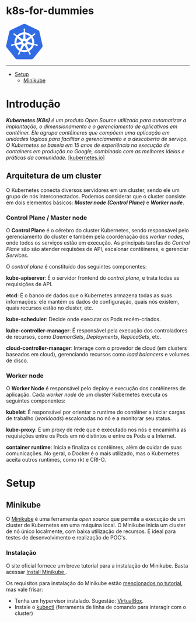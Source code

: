 # k8s-for-dummies 
<img src="https://github.com/kubernetes/kubernetes/raw/master/logo/logo.png" width="100">

----

- [Setup](#setup)
  - [Minikube](#minikube)

# Introdução

***Kubernetes (K8s)*** *é um produto Open Source utilizado para automatizar a implantação, o dimensionamento e o gerenciamento de aplicativos em contêiner.*
*Ele agrupa contêineres que compõem uma aplicação em unidades lógicas para facilitar o gerenciamento e a descoberta de serviço. O Kubernetes se baseia em 15 anos de experiência na execução de containers em produção no Google, combinado com as melhores ideias e práticas da comunidade.* [[kubernetes.io]](https://kubernetes.io/pt/)


## Arquitetura de um cluster

O Kubernetes conecta diversos servidores em um cluster, sendo ele um grupo de nós interconectados. Podemos considerar que o cluster consiste em dois elementos básicos: ***Master node (Control Plane)*** e ***Worker node***. 

### Control Plane / Master node
O **Control Plane** é o cérebro do cluster Kubernetes, sendo responsável pelo gerenciamento do cluster e também pela coordenação dos *worker nodes*, onde todos os serviços estão em execução. As principais tarefas do *Control Plane* são  são atender requisões de API, escalonar contêineres, e gerenciar *Services*.

O *control plane* é constituído dos seguintes componentes:

**kube-apiserver**: É o servidor frontend do *control plane*, e trata todas as requisições de API.

**etcd**: É o banco de dados que o Kubernetes armazena todas as suas informações: ele mantém os dados de configuração, quais nós existem, quais recursos estão no cluster, etc.

**kube-scheduler**: Decide onde executar os Pods recém-criados.

**kube-controller-manager**: É responsável pela execução dos controladores de recursos, como *DaemonSets*, *Deployments*, *ReplicaSets*, etc. 

**cloud-controller-manager**: Interage com o provedor de cloud (em clusters baseados em cloud), gerenciando recursos como *load balancers* e volumes de disco.

### Worker node

O **Worker Node** é responsável pelo deploy e execução dos contêineres de aplicação. Cada *worker node* de um cluster Kubernetes executa os seguintes componentes:

**kubelet**: É responsável por orientar o runtime do contêiner a iniciar cargas de trabalho (*workloads*) escalonadas no nó e a monitorar seu status.

**kube-proxy**: É um proxy de rede que é executado nos nós e encaminha as requisições entre os Pods em nó distintos e entre os Pods e a Internet.

**container runtime**: Inicia e finaliza os contêinres, além de cuidar de suas comunicações. No geral, o Docker é o mais utilizado, mas o Kubernetes aceita outros runtimes, como rkt e CRI-O.



# Setup

## Minikube

O [Minikube](https://kubernetes.io/docs/setup/learning-environment/minikube/) é uma ferramenta *open source* que permite a execução de um cluster de Kubernetes em uma máquina local. O Minikube inicia um cluster de nó único localmente, com baixa utilização de recursos. É ideal para testes de desenvolvimento e realização de POC's.

### Instalação

O site oficial fornece um breve tutorial para a instalação do Minikube. Basta acessar [Install Minikube
](https://kubernetes.io/docs/tasks/tools/install-minikube/).

Os requisitos para instalação do Minikube estão [mencionados no tutorial](https://kubernetes.io/docs/tasks/tools/install-minikube/#before-you-begin), mas vale frisar:
- Tenha um hypervisor instalado. Sugestão: [VirtualBox](https://www.virtualbox.org/wiki/Downloads).
- Instale o [kubectl](https://kubernetes.io/docs/tasks/tools/install-kubectl/#install-kubectl-on-linux) (ferramenta de linha de comando para interagir com o cluster)



